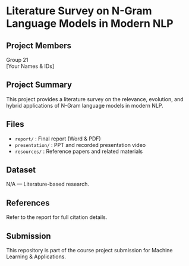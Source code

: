 
# Literature Survey on N-Gram Language Models in Modern NLP

## Project Members
Group 21  
[Your Names & IDs]

## Project Summary
This project provides a literature survey on the relevance, evolution, and hybrid applications of N-Gram language models in modern NLP.

## Files
- `report/` : Final report (Word & PDF)
- `presentation/` : PPT and recorded presentation video
- `resources/` : Reference papers and related materials

## Dataset
N/A — Literature-based research.

## References
Refer to the report for full citation details.

## Submission
This repository is part of the course project submission for Machine Learning & Applications.
